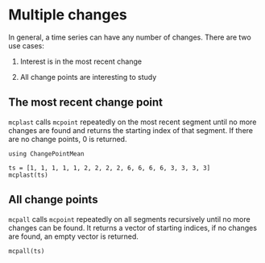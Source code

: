 # Multiple changes

In general, a time series can have any number of changes.
There are two use cases:

1. Interest is in the most recent change

2. All change points are interesting to study

## The most recent change point

`mcplast` calls `mcpoint` repeatedly on the most recent segment
until no more changes are found and returns the starting index
of that segment. If there are no change points, 0 is returned.

```@example multi
using ChangePointMean

ts = [1, 1, 1, 1, 1, 2, 2, 2, 2, 6, 6, 6, 6, 3, 3, 3, 3]
mcplast(ts)
```

## All change points

`mcpall` calls `mcpoint` repeatedly on all segments recursively
until no more changes can be found. It returns a vector of
starting indices, if no changes are found, an empty vector is returned.

```@example multi
mcpall(ts)
```
